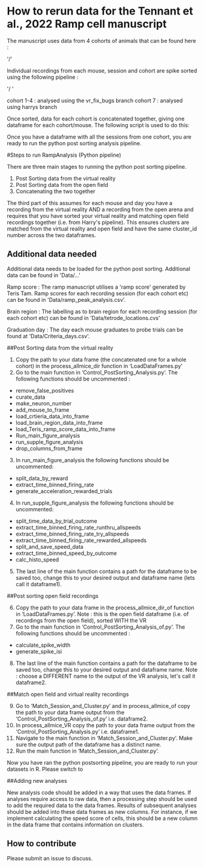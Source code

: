 
# How to rerun data for the Tennant et al., 2022 Ramp cell manuscript

The manuscript uses data from 4 cohorts of animals that can be found here :

'/'

Individual recordings from each mouse, session and cohort are spike sorted using the following pipeline :

'/ '

cohort 1-4 : analysed using the vr_fix_bugs branch
cohort 7 : analysed using harrys branch


Once sorted, data for each cohort is concatenated together, giving one dataframe for each cohort/mouse. The following script is used to do this:

Once you have a dataframe with all the sessions from one cohort, you are ready to run the python post sorting analysis pipeline. 


#Steps to run RampAnalysis (Python pipeline)

There are three main stages to running the python post sorting pipeline. 

1. Post Sorting data from the virtual reality
2. Post Sorting data from the open field 
3. Concatenating the two together

The third part of this assumes for each mouse and day you have a recording from the virtual reality AND a recording from the open arena and requires that you have sorted your virtual reality and matching open field recordings together (i.e. from Harry's pipeline). This ensures clusters are matched from the virtual reality and open field and have the same cluster_id number across the two dataframes.

## Additional data needed

Additional data needs to be loaded for the python post sorting. Additional data can be found in 'Data/...'

Ramp score :
The ramp manuscript utilises a 'ramp score' generated by Teris Tam. Ramp scores for each recording session (for each cohort etc) can be found in 'Data/ramp_peak_analysis.csv'. 

Brain region : 
The labelling as to brain region for each recording session (for each cohort etc) can be found in 'Data/tetrode_locations.cvs'

Graduation day :
The day each mouse graduates to probe trials can be found at 'Data/Criteria_days.csv'.


##Post Sorting data from the virtual reality

1. Copy the path to your data frame (the concatenated one for a whole cohort) in the process_allmice_dir function in ‘LoadDataFrames.py’
2. Go to the main function in ‘Control_PostSorting_Analysis.py’. The following functions should be uncommented : 
- remove_false_positives
- curate_data
- make_neuron_number
- add_mouse_to_frame
- load_crtieria_data_into_frame
- load_brain_region_data_into_frame
- load_Teris_ramp_score_data_into_frame
- Run_main_figure_analysis   
- run_supple_figure_analysis
- drop_columns_from_frame

3. In run_main_figure_analysis  the following functions should be uncommented: 
- split_data_by_reward
- extract_time_binned_firing_rate
- generate_acceleration_rewarded_trials
  
4. In run_supple_figure_analysis the following functions should be uncommented:
- split_time_data_by_trial_outcome
- extract_time_binned_firing_rate_runthru_allspeeds
- extract_time_binned_firing_rate_try_allspeeds
- extract_time_binned_firing_rate_rewarded_allspeeds
- split_and_save_speed_data
- extract_time_binned_speed_by_outcome
- calc_histo_speed

5. The last line of the main function contains a path for the dataframe to be saved too, change this to your desired output and dataframe name (lets call it dataframe1). 
 
##Post sorting open field recordings

6. Copy the path to your data frame in the process_allmice_dir_of function in ‘LoadDataFrames.py’. Note : this is the open field dataframe (i.e. of recordings from the open field), sorted WITH the VR
7. Go to the main function in ‘Control_PostSorting_Analysis_of.py’. The following functions should be uncommented : 
- calculate_spike_width
- generate_spike_isi

8. The last line of the main function contains a path for the dataframe to be saved too, change this to your desired output and dataframe name. Note : choose a DIFFERENT name to the output of the VR analysis, let's call it dataframe2.  

##Match open field and virtual reality recordings

9. Go to ‘Match_Session_and_Cluster.py’ and in process_allmice_of copy the path to your data frame output from the ‘Control_PostSorting_Analysis_of.py’ i.e. dataframe2. 
10. In process_allmice_VR copy the path to your data frame output from the ‘Control_PostSorting_Analysis.py’ i.e. dataframe1. 
11. Navigate to the main function in ‘Match_Session_and_Cluster.py’. Make sure the output path of the dataframe has a distinct name. 
12. Run the main function in ‘Match_Session_and_Cluster.py’.

Now you have ran the python postsorting pipeline, you are ready to run your datasets in R. Please switch to 

##Adding new analyses

New analysis code should be added in a way that uses the data frames. If analyses require access to raw data, then a processing step should be used to add the required data to the data frames. Results of subsequent analyses should be added into these data frames as new columns. For instance, if we implement calculating the speed score of cells, this should be a new column in the data frame that contains information on clusters.

## How to contribute
Please submit an issue to discuss.
